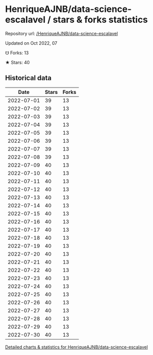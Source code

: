# HenriqueAJNB/data-science-escalavel / stars & forks statistics

Repository url: [/HenriqueAJNB/data-science-escalavel](https://github.com/HenriqueAJNB/data-science-escalavel)

Updated on Oct 2022, 07

☋ Forks: 13

★ Stars: 40

## Historical data
| Date | Stars | Forks |
|------|-------|-------|
| 2022-07-01 | 39 | 13 | 
| 2022-07-02 | 39 | 13 | 
| 2022-07-03 | 39 | 13 | 
| 2022-07-04 | 39 | 13 | 
| 2022-07-05 | 39 | 13 | 
| 2022-07-06 | 39 | 13 | 
| 2022-07-07 | 39 | 13 | 
| 2022-07-08 | 39 | 13 | 
| 2022-07-09 | 40 | 13 | 
| 2022-07-10 | 40 | 13 | 
| 2022-07-11 | 40 | 13 | 
| 2022-07-12 | 40 | 13 | 
| 2022-07-13 | 40 | 13 | 
| 2022-07-14 | 40 | 13 | 
| 2022-07-15 | 40 | 13 | 
| 2022-07-16 | 40 | 13 | 
| 2022-07-17 | 40 | 13 | 
| 2022-07-18 | 40 | 13 | 
| 2022-07-19 | 40 | 13 | 
| 2022-07-20 | 40 | 13 | 
| 2022-07-21 | 40 | 13 | 
| 2022-07-22 | 40 | 13 | 
| 2022-07-23 | 40 | 13 | 
| 2022-07-24 | 40 | 13 | 
| 2022-07-25 | 40 | 13 | 
| 2022-07-26 | 40 | 13 | 
| 2022-07-27 | 40 | 13 | 
| 2022-07-28 | 40 | 13 | 
| 2022-07-29 | 40 | 13 | 
| 2022-07-30 | 40 | 13 | 


[Detailed charts & statistics for HenriqueAJNB/data-science-escalavel](https://reviewgithub.com/rep/HenriqueAJNB/data-science-escalavel)
